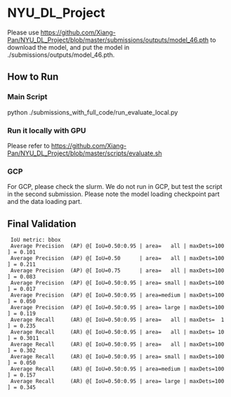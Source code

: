 # NYU_DL_Project
Please use https://github.com/Xiang-Pan/NYU_DL_Project/blob/master/submissions/outputs/model_46.pth to download the model, and put the model in ./submissions/outputs/model_46.pth.

## How to Run
### Main Script
python ./submissions_with_full_code/run_evaluate_local.py


### Run it locally with GPU
Please refer to https://github.com/Xiang-Pan/NYU_DL_Project/blob/master/scripts/evaluate.sh

### GCP
For GCP, please check the slurm.
We do not run in GCP, but test the script in the second submission. Please note the model loading checkpoint part and the data loading part.


## Final Validation
```
 IoU metric: bbox
 Average Precision  (AP) @[ IoU=0.50:0.95 | area=   all | maxDets=100 ] = 0.101
 Average Precision  (AP) @[ IoU=0.50      | area=   all | maxDets=100 ] = 0.211
 Average Precision  (AP) @[ IoU=0.75      | area=   all | maxDets=100 ] = 0.083
 Average Precision  (AP) @[ IoU=0.50:0.95 | area= small | maxDets=100 ] = 0.017
 Average Precision  (AP) @[ IoU=0.50:0.95 | area=medium | maxDets=100 ] = 0.050
 Average Precision  (AP) @[ IoU=0.50:0.95 | area= large | maxDets=100 ] = 0.119
 Average Recall     (AR) @[ IoU=0.50:0.95 | area=   all | maxDets=  1 ] = 0.235
 Average Recall     (AR) @[ IoU=0.50:0.95 | area=   all | maxDets= 10 ] = 0.3011
 Average Recall     (AR) @[ IoU=0.50:0.95 | area=   all | maxDets=100 ] = 0.302
 Average Recall     (AR) @[ IoU=0.50:0.95 | area= small | maxDets=100 ] = 0.050
 Average Recall     (AR) @[ IoU=0.50:0.95 | area=medium | maxDets=100 ] = 0.157
 Average Recall     (AR) @[ IoU=0.50:0.95 | area= large | maxDets=100 ] = 0.345
```

